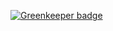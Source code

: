 

[![Greenkeeper badge](https://badges.greenkeeper.io/hackingstudio/forktune.svg)](https://greenkeeper.io/)